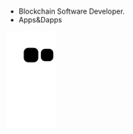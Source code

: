###


- Blockchain Software Developer.
- Apps&Dapps

![snake svg](https://github.com/emrbli/emrbli/blob/output/github-contribution-grid-snake.svg)
